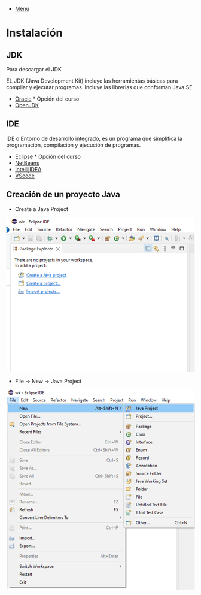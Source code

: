 - [Ménu](../README.md)

# Instalación

## JDK

Para descargar el JDK

EL JDK (Java Development Kit) incluye las herramientas básicas para compilar y ejecutar programas. Incluye las librerias que conforman Java SE.

- [Oracle](https://www.oracle.com/java/technologies/downloads) * Opción del curso
- [OpenJDK](https://openjdk.org/install/)

## IDE

IDE o Entorno de desarrollo integrado, es un programa que simplifica la programación, compilación y ejecución  de programas.

- [Eclipse](https://www.eclipse.org/downloads/) * Opción del curso
- [NetBeans](https://netbeans.apache.org/download/index.html)
- [IntellijIDEA](https://www.jetbrains.com/es-es/idea/)
- [VScode](https://code.visualstudio.com/)

## Creación de un proyecto Java

- Create a Java Project
<img alt="PNG" src="../Imagenes/CreateJavaProyect.PNG" />

- File -> New -> Java Project
<img alt="PNG" src="../Imagenes/CreateJavaProyect2.PNG" />

